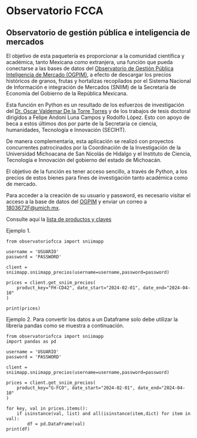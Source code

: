 # Observatorio FCCA

## Observatorio de gestión pública e inteligencia de mercados


El objetivo de esta paquetería es proporcionar a la comunidad científica y académica, tanto Mexicana como extranjera, una función que pueda conectarse a las bases de datos del [Observatorio de Gestión Pública Inteligencia de Mercado (OGPIM)](https://sites.google.com/umich.mx/observatoriofcca/inicio?authuser=0), a efecto de descargar los precios históricos de granos, frutas y hortalizas recopilados por el Sistema Nacional de Información e integración de Mercados (SNIIM) de la Secretaría de Economía del Gobierno de la República Mexicana.

Esta función en Python es un resultado de los esfuerzos de investigación del [Dr. Oscar Valdemar De la Torre Torres](https://oscardelatorretorres.com) y de los trabajos de tesis doctoral dirigidos a Felipe Andoni Luna Campos y Rodolfo López. Esto con apoyo de beca a estos últimos dos por parte de la Secretaría ce ciencia, humanidades, Tecnología e Innovación (SECIHT).

De manera complementaria, esta aplicación se realizó con proyectos concurrentes patrocinados por la Coordinación de la Investigación de la Universidad Michoacana de San Nicolás de Hidalgo y el Instituto de Ciencia, Tecnología e Innovación del gobierno del estado de Michoacán.

El objetivo de la función es tener acceso sencillo, a través de Python, a los precios de estos bienes para fines de investigación tanto académica como de mercado.

Para acceder a la creación de su usuario y password, es necesario visitar el acceso a la base de datos del [OGPIM](https://app1.observatorio-fcca-umich.com/web/login) y enviar un correo a 1803672F@umich.mx.

Consulte aquí la [lista de productos y claves](https://app1.observatorio-fcca-umich.com/api/get_sniim_productos)


Ejemplo 1.

```
from observatoriofcca import sniimapp

username = 'USUARIO'   
password = 'PASSWORD'  

client = sniimapp.sniimapp_precios(username=username,password=password)

prices = client.get_sniim_precios(
    product_key="FH-CD42", date_start="2024-02-01", date_end="2024-04-10"
)

print(prices)

```

Ejemplo 2.
Para convertir los datos a un Dataframe solo debe utilizar la libreria pandas como se muestra a continuación.

```
from observatoriofcca import sniimapp
import pandas as pd

username = 'USUARIO'
password = 'PASSWORD'

client = sniimapp.sniimapp_precios(username=username,password=password)

prices = client.get_sniim_precios(
    product_key="G-FCO", date_start="2024-02-01", date_end="2024-04-10"
)

for key, val in prices.items():
    if isinstance(val, list) and all(isinstance(item,dict) for item in val):
        df = pd.DataFrame(val)
print(df)
```
```
